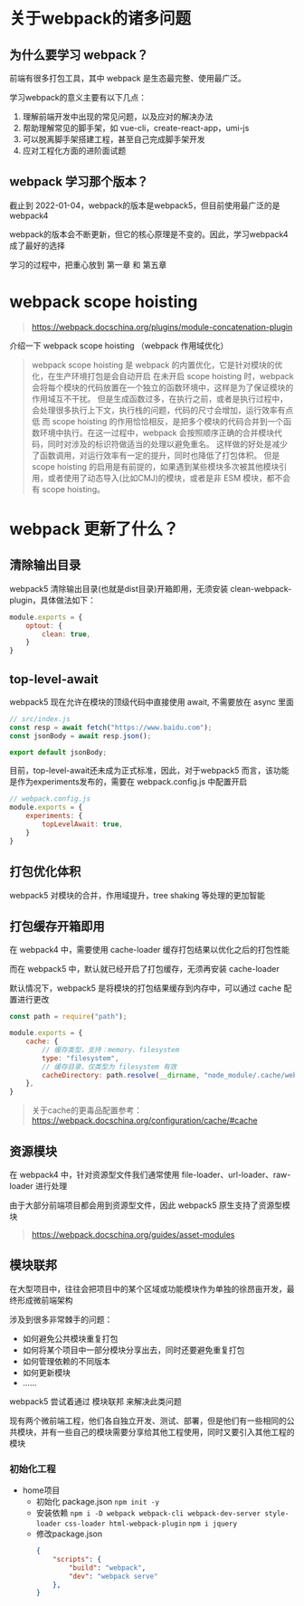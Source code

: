 # 关于webpack的诸多问题

## 为什么要学习 webpack？

前端有很多打包工具，其中 webpack 是生态最完整、使用最广泛。

学习webpack的意义主要有以下几点：
1. 理解前端开发中出现的常见问题，以及应对的解决办法
2. 帮助理解常见的脚手架，如 vue-cli，create-react-app，umi-js
3. 可以脱离脚手架搭建工程，甚至自己完成脚手架开发
4. 应对工程化方面的进阶面试题

## webpack 学习那个版本？

截止到 2022-01-04，webpack的版本是webpack5，但目前使用最广泛的是 webpack4

webpack的版本会不断更新，但它的核心原理是不变的。因此，学习webpack4成了最好的选择

学习的过程中，把重心放到 第一章 和 第五章

# webpack scope hoisting

> https://webpack.docschina.org/plugins/module-concatenation-plugin

介绍一下 webpack scope hoisting （webpack 作用域优化）

> webpack scope hoisting 是 webpack 的内置优化，它是针对模块的优化，在生产环境打包是会自动开启
> 在未开启 scope hoisting 时，webpack 会将每个模块的代码放置在一个独立的函数环境中，这样是为了保证模块的作用域互不干扰。
> 但是生成函数过多，在执行之前，或者是执行过程中，会处理很多执行上下文，执行栈的问题，代码的尺寸会增加，运行效率有点低
> 而 scope hoisting 的作用恰恰相反，是把多个模块的代码合并到一个函数环境中执行。在这一过程中，webpack 会按照顺序正确的合并模块代码，同时对涉及的标识符做适当的处理以避免重名。
> 这样做的好处是减少了函数调用，对运行效率有一定的提升，同时也降低了打包体积。
> 但是 scope hoisting 的启用是有前提的，如果遇到某些模块多次被其他模块引用，或者使用了动态导入(比如CMJ)的模块，或者是非 ESM 模块，都不会有 scope hoisting。

# webpack 更新了什么？

## 清除输出目录

webpack5 清除输出目录(也就是dist目录)开箱即用，无须安装 clean-webpack-plugin，具体做法如下：

```js
module.exports = {
    optout: {
        clean: true,
    }
}
```

## top-level-await

webpack5 现在允许在模块的顶级代码中直接使用 await, 不需要放在 async 里面

```js
// src/index.js
const resp = await fetch("https://www.baidu.com");
const jsonBody = await resp.json();

export default jsonBody;
```

目前，top-level-await还未成为正式标准，因此，对于webpack5 而言，该功能是作为experiments发布的，需要在 webpack.config.js 中配置开启

```js
// webpack.config.js
module.exports = {
    experiments: {
        topLevelAwait: true,
    }
}
```

## 打包优化体积

webpack5 对模块的合并，作用域提升，tree shaking 等处理的更加智能

## 打包缓存开箱即用

在 webpack4 中，需要使用 cache-loader 缓存打包结果以优化之后的打包性能

而在 webpack5 中，默认就已经开启了打包缓存，无须再安装 cache-loader

默认情况下，webpack5 是将模块的打包结果缓存到内存中，可以通过 cache 配置进行更改

```js
const path = require("path");

module.exports = {
    cache: {
        // 缓存类型，支持：memory、filesystem
        type: "filesystem",
        // 缓存目录，仅类型为 filesystem 有效
        cacheDirectory: path.resolve(__dirname, "node_module/.cache/webpack"),
    },
}
```

> 关于cache的更毒品配置参考：https://webpack.docschina.org/configuration/cache/#cache

## 资源模块

在 webpack4 中，针对资源型文件我们通常使用 file-loader、url-loader、raw-loader 进行处理

由于大部分前端项目都会用到资源型文件，因此 webpack5 原生支持了资源型模块

> https://webpack.docschina.org/guides/asset-modules

## 模块联邦

在大型项目中，往往会把项目中的某个区域或功能模块作为单独的徐昂亩开发，最终形成微前端架构

涉及到很多非常棘手的问题：
+ 如何避免公共模块重复打包
+ 如何将某个项目中一部分模块分享出去，同时还要避免重复打包
+ 如何管理依赖的不同版本
+ 如何更新模块
+ ......

webpack5 尝试着通过 模块联邦 来解决此类问题

现有两个微前端工程，他们各自独立开发、测试、部署，但是他们有一些相同的公共模块，并有一些自己的模块需要分享给其他工程使用，同时又要引入其他工程的模块

### 初始化工程

+ home项目
  + 初始化 package.json `npm init -y`
  + 安装依赖 `npm i -D webpack webpack-cli webpack-dev-server style-loader css-loader html-webpack-plugin` `npm i jquery`
  + 修改package.json
    ```json
    {
        "scripts": {
            "build": "webpack",
            "dev": "webpack serve"
        },
    }
    ```